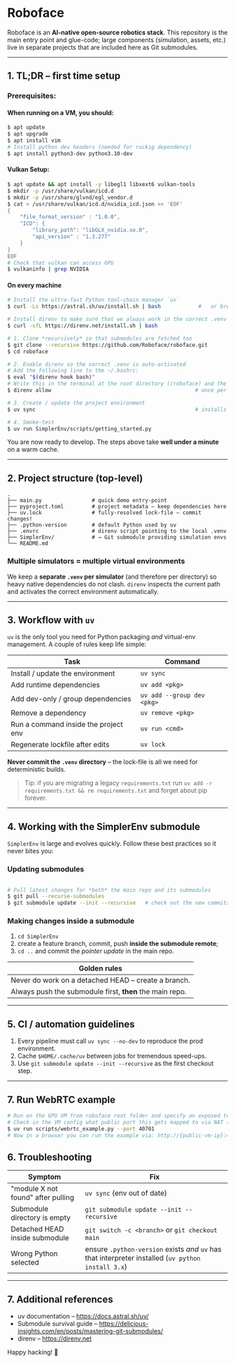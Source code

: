 # Roboface

Roboface is an **AI-native open-source robotics stack**. This repository is the main entry point and glue-code; large components (simulation, assets, etc.) live in separate projects that are included here as Git submodules.

---

## 1. TL;DR – first time setup

### Prerequisites:

#### When running on a VM, you should:
```bash
$ apt update
$ apt upgrade
$ apt install vim
# Install python dev headers (needed for ruckig dependency)
$ apt install python3-dev python3.10-dev
```

#### Vulkan Setup:
```bash
$ apt update && apt install -y libegl1 libxext6 vulkan-tools
$ mkdir -p /usr/share/vulkan/icd.d 
$ mkdir -p /usr/share/glvnd/egl_vendor.d
$ cat > /usr/share/vulkan/icd.d/nvidia_icd.json << 'EOF'
{
    "file_format_version" : "1.0.0",
    "ICD": {
        "library_path": "libGLX_nvidia.so.0",
        "api_version" : "1.3.277"
    }
}
EOF
# Check that vulkan can access GPU
$ vulkaninfo | grep NVIDIA
```

#### On every machine
```bash
# Install the ultra-fast Python tool-chain manager `uv`
$ curl -Ls https://astral.sh/uv/install.sh | bash            #   or brew install uv / pipx install uv

# Install direnv to make sure that we always work in the correct .venv
$ curl -sfL https://direnv.net/install.sh | bash
```

```bash
# 1. Clone *recursively* so that submodules are fetched too
$ git clone --recursive https://github.com/Roboface/roboface.git
$ cd roboface

# 2. Enable direnv so the correct .venv is auto-activated
# Add the following line to the ~/.bashrc:
$ eval "$(direnv hook bash)"
# Write this in the terminal at the root directory (/roboface) and the roboface/SimplerEnv directory
$ direnv allow                                              # once per clone

# 3. Create / update the project environment
$ uv sync                                                   # installs exact versions from uv.lock into .venv (will check if the env is up-to-date as well)

# 4. Smoke-test
$ uv run SimplerEnv/scripts/getting_started.py              
```


You are now ready to develop. The steps above take **well under a minute** on a warm cache.

---

## 2. Project structure (top-level)

```text
.
├── main.py                # quick demo entry-point
├── pyproject.toml         # project metadata – keep dependencies here
├── uv.lock                # fully-resolved lock-file – commit changes!
├── .python-version        # default Python used by uv
├── .envrc                 # direnv script pointing to the local .venv
├── SimplerEnv/            # → Git submodule providing simulation envs
└── README.md
```

### Multiple simulators = multiple virtual environments

We keep a **separate `.venv` per simulator** (and therefore per directory) so heavy native dependencies do not clash. `direnv` inspects the current path and activates the correct environment automatically.

---

## 3. Workflow with `uv`

`uv` is the only tool you need for Python packaging _and_ virtual-env management. A couple of rules keep life simple:

| Task                                 | Command                    |
| ------------------------------------ | -------------------------- |
| Install / update the environment     | `uv sync`                  |
| Add runtime dependencies             | `uv add <pkg>`             |
| Add dev-only / group dependencies    | `uv add --group dev <pkg>` |
| Remove a dependency                  | `uv remove <pkg>`          |
| Run a command inside the project env | `uv run <cmd>`             |
| Regenerate lockfile after edits      | `uv lock`                  |

**Never commit the `.venv` directory** – the lock-file is all we need for deterministic builds.

> Tip: if you are migrating a legacy `requirements.txt` run
> `uv add -r requirements.txt && rm requirements.txt` and forget about pip forever.

---

## 4. Working with the SimplerEnv submodule

`SimplerEnv` is large and evolves quickly. Follow these best practices so it never bites you:

### Updating submodules

```bash

# Pull latest changes for *both* the main repo and its submodules
$ git pull --recurse-submodules
$ git submodule update --init --recursive   # check out the new commits
```

### Making changes inside a submodule

1. `cd SimplerEnv`
2. create a feature branch, commit, push **inside the submodule remote**;
3. `cd ..` and commit the _pointer update_ in the main repo.

| Golden rules                                             |
| -------------------------------------------------------- |
| Never do work on a detached HEAD – create a branch.      |
| Always push the submodule first, **then** the main repo. |

---

## 5. CI / automation guidelines

1. Every pipeline must call `uv sync --no-dev` to reproduce the prod environment.
2. Cache `$HOME/.cache/uv` between jobs for tremendous speed-ups.
3. Use `git submodule update --init --recursive` as the first checkout step.

---

## 7. Run WebRTC example
```bash
# Run on the GPU VM from roboface root folder and specify an exposed tcp port (3000 is just an example)
# Check in the VM config what public port this gets mapped to via NAT (40701 is just an example)
$ uv run scripts/webrtc_example.py --port 40701
# Now in a browser you can run the example via: http://{public-vm-ip}:40701
```

## 6. Troubleshooting

| Symptom                            | Fix                                                                                                 |
| ---------------------------------- | --------------------------------------------------------------------------------------------------- |
| "module X not found" after pulling | `uv sync` (env out of date)                                                                         |
| Submodule directory is empty       | `git submodule update --init --recursive`                                                           |
| Detached HEAD inside submodule     | `git switch -c <branch>` or `git checkout main`                                                     |
| Wrong Python selected              | ensure `.python-version` exists _and_ `uv` has that interpreter installed (`uv python install 3.x`) |

---

## 7. Additional references

- uv documentation – https://docs.astral.sh/uv/
- Submodule survival guide – https://delicious-insights.com/en/posts/mastering-git-submodules/
- direnv – https://direnv.net

Happy hacking! 🤖
